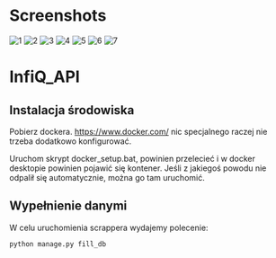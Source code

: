 # Screenshots
![1](https://github.com/user-attachments/assets/51ba7fce-649e-45a8-bd54-958d9bf87453)
![2](https://github.com/user-attachments/assets/aeed679a-d055-469e-be88-bff0fe65eca0)
![3](https://github.com/user-attachments/assets/279cf50a-df3d-4b1a-bd01-b5f72782acb6)
![4](https://github.com/user-attachments/assets/1fc8b55f-5100-4996-8ce4-aa467adb1ad0)
![5](https://github.com/user-attachments/assets/db97b7b3-743b-435a-ab8f-40f854a4b665)
![6](https://github.com/user-attachments/assets/3bbef072-c601-4740-9714-edb29bfc96b8)
![7](https://github.com/user-attachments/assets/db1b2ec1-77cb-4b34-ab52-70f86e4db9ab)

# InfiQ_API
## Instalacja środowiska
Pobierz dockera. https://www.docker.com/ nic specjalnego raczej nie trzeba dodatkowo konfigurować.

Uruchom skrypt docker_setup.bat, powinien przelecieć i w docker desktopie powinien pojawić się kontener. 
Jeśli z jakiegoś powodu nie odpalił się automatycznie, można go tam uruchomić.

## Wypełnienie danymi
W celu uruchomienia scrappera wydajemy polecenie:
```shell
python manage.py fill_db
```
